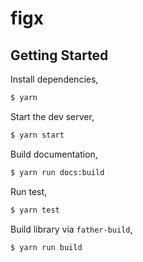 # figx

## Getting Started

Install dependencies,

```bash
$ yarn
```

Start the dev server,

```bash
$ yarn start
```

Build documentation,

```bash
$ yarn run docs:build
```

Run test,

```bash
$ yarn test
```

Build library via `father-build`,

```bash
$ yarn run build
```

